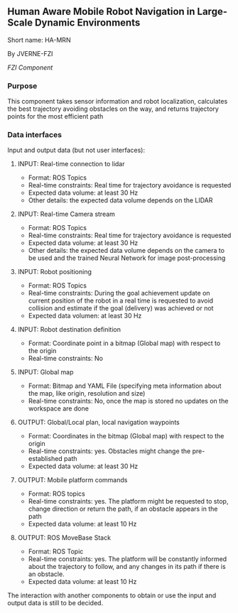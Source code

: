 ## Human Aware Mobile Robot Navigation in Large-Scale Dynamic Environments

Short name: HA-MRN

By JVERNE-FZI

_FZI Component_

### Purpose

This component takes sensor information and robot localization, calculates the best trajectory avoiding obstacles on the way, and returns trajectory points for the most efficient path

### Data interfaces


Input and output data (but not user interfaces):


1. INPUT: Real-time connection to lidar
    - Format: ROS Topics
    - Real-time constraints: Real time for trajectory avoidance is requested 
    - Expected data volume: at least 30 Hz
    - Other details: the expected data volume depends on the LIDAR

1. INPUT: Real-time Camera stream
    - Format: ROS Topics
    - Real-time constraints: Real time for trajectory avoidance is requested
    - Expected data volume: at least 30 Hz
    - Other details: the expected data volume depends on the camera to be used and the trained Neural Network for image post-processing

1. INPUT: Robot positioning
    - Format: ROS Topics
    - Real-time constraints: During the goal achievement update on current position of the robot in a real time is requested to avoid collision and estimate if the goal (delivery) was achieved or not
    - Expected data volumen: at least 30 Hz

1. INPUT: Robot destination definition
    - Format: Coordinate point in a bitmap (Global map) with respect to the origin
    - Real-time constraints: No
  
1. INPUT: Global map
    - Format: Bitmap and YAML File (specifying meta information about the map, like origin, resolution and size)
    - Real-time constraints: No, once the map is stored no updates on the workspace are done    

1. OUTPUT: Global/Local plan, local navigation waypoints
    - Format: Coordinates in the bitmap (Global map) with respect to the origin
    - Real-time constraints: yes. Obstacles might change the pre-established path 
    - Expected data volume: at least 30 Hz

1. OUTPUT: Mobile platform commands
    - Format: ROS topics
    - Real-time constraints: yes. The platform might be requested to stop, change direction or return the path, if an obstacle appears in the path
    - Expected data volume: at least 10 Hz

1. OUTPUT: ROS MoveBase Stack
    - Format: ROS Topic
    - Real-time constraints: yes. The platform will be constantly informed about the trajectory to follow, and any changes in its path if there is an obstacle.
    - Expected data volume: at least 10 Hz

The interaction with another components to obtain or use the 
input and output data is still to be decided.
